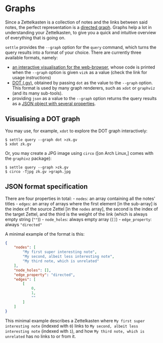 # Graphs

Since a Zettelkasten is a collection of notes and the links between said notes,
the perfect representation is a [directed
graph](https://en.wikipedia.org/wiki/Directed_graph). Graphs help a lot in
understanding your Zettelkasten, to give you a quick and intuitive overview of
everything that is going on.

`settle` provides the `--graph` option for the `query` command, which turns the
query results into a format of your choice. There are currently three available
formats, namely:

- [an interactive visualisation for the web-browser](./vizk.md), whose code is
    printed when the `--graph` option is given `vizk` as a value (check the link
    for usage instructions)
- [DOT (.gv)](https://en.wikipedia.org/wiki/DOT_(graph_description_language)),
    obtained by passing `dot` as the value to the `--graph` option. This format
    is used by many graph renderers, such as `xdot` or `graphviz` (and its many
    sub-tools).
- providing `json` as a value to the `--graph` option returns the query results
    as a [JSON object with several properties](#json-format-specification).

## Visualising a DOT graph

You may use, for example, `xdot` to explore the DOT graph interactively:

```
$ settle query --graph dot >zk.gv
$ xdot zk.gv
```

Or, you may create a JPG image using `circo` ([on Arch Linux,] comes with the
`graphivz` package):

```
$ settle query --graph >zk.gv
$ circo -Tjpg zk.gv >graph.jpg
```

## JSON format specification

There are four properties in total:
    - `nodes`: an array containing all the notes' titles
    - `edges`: an array of arrays where the first element [in the sub-array] is
        the index of the source Zettel [in the `nodes` array], the second is the
        index of the target Zettel, and the third is the weight of the link
        (which is always empty string (`""`))
    - `node_holes`: always empty array (`[]`)
    - `edge_property`: always `"directed"`

A minimal example of the format is this:

```json
{
    "nodes": [
        "My first super interesting note",
        "My second, albeit less interesting note",
        "My third note, which is unrelated"
    ],
    "node_holes": [],
    "edge_property": "directed",
    "edges": [
        [
            0,
            1,
            ""
        ]
    ]
}
```

This minimal example describes a Zettelkasten where `My first super interesting
note` (indexed with `0`) links to `My second, albeit less interesting note`
(indexed with `1`), and how `My third note, which is unrelated` has no links to
or from it.
